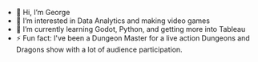 - 👋 Hi, I’m George
- 👀 I’m interested in Data Analytics and making video games
- 🌱 I’m currently learning Godot, Python, and getting more into Tableau
- ⚡ Fun fact: I've been a Dungeon Master for a live action Dungeons and Dragons show with a lot of audience participation.
